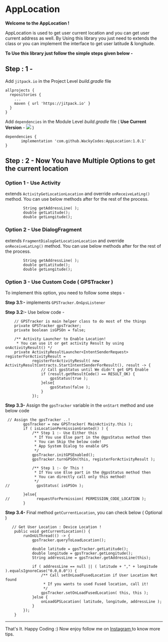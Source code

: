# AppLocation
**Welcome to the AppLocation !**

AppLocation is used to get user current location and you can get user current address as well. By Using this library you just need to extends the class or you can implement the interface to get user latitude & longitude.

**To Use this library just follow the simple steps given below -**

## Step : 1 - 
Add `jitpack.io` in the Project Level _build.gradle_ file
```
allprojects {
  repositories {
    ...
    maven { url 'https://jitpack.io' }
  }
}
```
Add `dependencies` in the Module Level _build.gradle_ file 
( **Use Current Version** - [![](https://jitpack.io/v/WackyCodes/AppLocation.svg)](https://jitpack.io/#WackyCodes/AppLocation) )
```
dependencies {
       implementation 'com.github.WackyCodes:AppLocation:1.0.1'
}
```

## Step : 2 - Now You have Multiple Options to get the current location

### Option 1 - Use Activity

extends `ActivityGetLocationLocation` and override `onReceiveLatLng()` method.
You can use below methods after for the rest of the process.
```
        String getAddressLine( );
        double getLatitude();
        double getLongitude();
```

### Option 2 - Use DialogFragment

extends `FragmentDialogGetLocationLocation` and override `onReceiveLatLng()` method.
You can use below methods after for the rest of the process.
```
        String getAddressLine( );
        double getLatitude();
        double getLongitude();
```

### Option 3 - Use Custom Code ( GPSTracker )

To implement this option, you need to follow some steps -

**Step 3.1:-** implements `GPSTracker.OnGpsListener`

**Step 3.2:-** Use below code -
```
    // GPSTracker is main helper class to do most of the things
    private GPSTracker gpsTracker;
    private boolean isGPSOn = false;

    /** Activity Launcher to Enable Location!
     * You can use it or get activity Result by using onActivityResult() */
    private ActivityResultLauncher<IntentSenderRequest> registerForActivityResult =
            registerForActivityResult( new ActivityResultContracts.StartIntentSenderForResult(), result -> {
                // Call gpsStatus until We didn't get GPS Enable
                if (result.getResultCode() == RESULT_OK) {
                    gpsStatus(true );
                }else{
                    gpsStatus(false );
                }
            });

```

**Step 3.3-** Assign the `gpsTracker` variable in the `onStart` method and use below code
```
 // Assign the gpsTracker ..!
        gpsTracker = new GPSTracker( MainActivity.this );
        if ( isLocationPermissionGranted() ) {
            /** Step 1 :- Use Either this
             * If You use Else part in the @gpsStatus method then
             * You can Skip the below code!
             * App System Dialog to enable GPS
             */
            gpsTracker.initGPSEnabled();
            gpsTracker.turnGPSOn(this, registerForActivityResult );

            /** Step 1 :- Or This !
             * If You use Else part in the @gpsStatus method then
             * You can directly call only this method!
             */
//            gpsStatus( isGPSOn );

        }else{
//            requestForPermission( PERMISSION_CODE_LOCATION );
        }
```

**Step 3.4-** Final method `getCurrentLocation`, you can check below ( Optional ) 
```
   // Get User Location : Device Location !
    public void getCurrentLocation() {
        runOnUiThread(() -> {
            gpsTracker.queryToLoadLocation();

            double latitude = gpsTracker.getLatitude();
            double longitude = gpsTracker.getLongitude();
            String addressLine = gpsTracker.getAddressLine(this);

            if ( addressLine == null || ( latitude + "," + longitude ).equalsIgnoreCase("0.0,0.0")) {
                /** Call setOnLoadFusedLocation if User Location Not found
                 * If you wants to used Fused location, call it!
                 */
                gpsTracker.setOnLoadFusedLocation( this, this );
            }else {
                onLoadGPSLocation( latitude, longitude, addressLine );
            }
        });
    }
```


***

That's It. Happy Coding :)
Now enjoy  follow me on [Instagram ](https://www.instagram.com/wackycodes_/)to know more tips.

